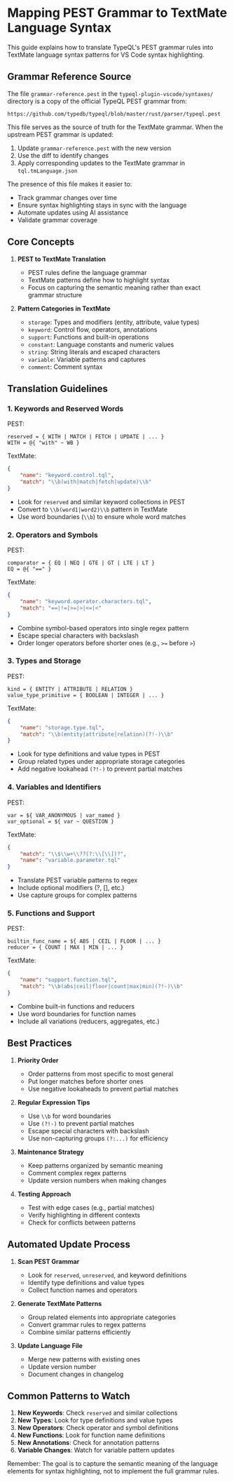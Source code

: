 # Mapping PEST Grammar to TextMate Language Syntax

This guide explains how to translate TypeQL's PEST grammar rules into TextMate language syntax patterns for VS Code syntax highlighting.

## Grammar Reference Source

The file `grammar-reference.pest` in the `typeql-plugin-vscode/syntaxes/` directory is a copy of the official TypeQL PEST grammar from:
```
https://github.com/typedb/typeql/blob/master/rust/parser/typeql.pest
```

This file serves as the source of truth for the TextMate grammar. When the upstream PEST grammar is updated:
1. Update `grammar-reference.pest` with the new version
2. Use the diff to identify changes
3. Apply corresponding updates to the TextMate grammar in `tql.tmLanguage.json`

The presence of this file makes it easier to:
- Track grammar changes over time
- Ensure syntax highlighting stays in sync with the language
- Automate updates using AI assistance
- Validate grammar coverage

## Core Concepts

1. **PEST to TextMate Translation**
   - PEST rules define the language grammar
   - TextMate patterns define how to highlight syntax
   - Focus on capturing the semantic meaning rather than exact grammar structure

2. **Pattern Categories in TextMate**
   - `storage`: Types and modifiers (entity, attribute, value types)
   - `keyword`: Control flow, operators, annotations
   - `support`: Functions and built-in operations
   - `constant`: Language constants and numeric values
   - `string`: String literals and escaped characters
   - `variable`: Variable patterns and captures
   - `comment`: Comment syntax

## Translation Guidelines

### 1. Keywords and Reserved Words

PEST:
```pest
reserved = { WITH | MATCH | FETCH | UPDATE | ... }
WITH = @{ "with" ~ WB }
```

TextMate:
```json
{
    "name": "keyword.control.tql",
    "match": "\\b(with|match|fetch|update)\\b"
}
```

- Look for `reserved` and similar keyword collections in PEST
- Convert to `\\b(word1|word2)\\b` pattern in TextMate
- Use word boundaries (`\\b`) to ensure whole word matches

### 2. Operators and Symbols

PEST:
```pest
comparator = { EQ | NEQ | GTE | GT | LTE | LT }
EQ = @{ "==" }
```

TextMate:
```json
{
    "name": "keyword.operator.characters.tql",
    "match": "==|!=|>=|>|<=|<"
}
```

- Combine symbol-based operators into single regex pattern
- Escape special characters with backslash
- Order longer operators before shorter ones (e.g., `>=` before `>`)

### 3. Types and Storage

PEST:
```pest
kind = { ENTITY | ATTRIBUTE | RELATION }
value_type_primitive = { BOOLEAN | INTEGER | ... }
```

TextMate:
```json
{
    "name": "storage.type.tql",
    "match": "\\b(entity|attribute|relation)(?!-)\\b"
}
```

- Look for type definitions and value types in PEST
- Group related types under appropriate storage categories
- Add negative lookahead `(?!-)` to prevent partial matches

### 4. Variables and Identifiers

PEST:
```pest
var = ${ VAR_ANONYMOUS | var_named }
var_optional = ${ var ~ QUESTION }
```

TextMate:
```json
{
    "match": "\\$\\w+\\??(?:\\[\\])?",
    "name": "variable.parameter.tql"
}
```

- Translate PEST variable patterns to regex
- Include optional modifiers (?, [], etc.)
- Use capture groups for complex patterns

### 5. Functions and Support

PEST:
```pest
builtin_func_name = ${ ABS | CEIL | FLOOR | ... }
reducer = { COUNT | MAX | MIN | ... }
```

TextMate:
```json
{
    "name": "support.function.tql",
    "match": "\\b(abs|ceil|floor|count|max|min)(?!-)\\b"
}
```

- Combine built-in functions and reducers
- Use word boundaries for function names
- Include all variations (reducers, aggregates, etc.)

## Best Practices

1. **Priority Order**
   - Order patterns from most specific to most general
   - Put longer matches before shorter ones
   - Use negative lookaheads to prevent partial matches

2. **Regular Expression Tips**
   - Use `\\b` for word boundaries
   - Use `(?!-)` to prevent partial matches
   - Escape special characters with backslash
   - Use non-capturing groups `(?:...)` for efficiency

3. **Maintenance Strategy**
   - Keep patterns organized by semantic meaning
   - Comment complex regex patterns
   - Update version numbers when making changes

4. **Testing Approach**
   - Test with edge cases (e.g., partial matches)
   - Verify highlighting in different contexts
   - Check for conflicts between patterns

## Automated Update Process

1. **Scan PEST Grammar**
   - Look for `reserved`, `unreserved`, and keyword definitions
   - Identify type definitions and value types
   - Collect function names and operators

2. **Generate TextMate Patterns**
   - Group related elements into appropriate categories
   - Convert grammar rules to regex patterns
   - Combine similar patterns efficiently

3. **Update Language File**
   - Merge new patterns with existing ones
   - Update version number
   - Document changes in changelog

## Common Patterns to Watch

1. **New Keywords**: Check `reserved` and similar collections
2. **New Types**: Look for type definitions and value types
3. **New Operators**: Check operator and symbol definitions
4. **New Functions**: Look for function name definitions
5. **New Annotations**: Check for annotation patterns
6. **Variable Changes**: Watch for variable pattern updates

Remember: The goal is to capture the semantic meaning of the language elements for syntax highlighting, not to implement the full grammar rules. 